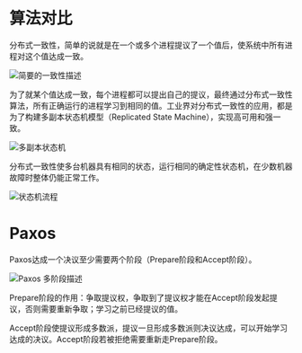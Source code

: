 # 算法对比

分布式一致性，简单的说就是在一个或多个进程提议了一个值后，使系统中所有进程对这个值达成一致。

![简要的一致性描述](https://s1.ax1x.com/2020/08/01/aGlZtK.jpg)

为了就某个值达成一致，每个进程都可以提出自己的提议，最终通过分布式一致性算法，所有正确运行的进程学习到相同的值。工业界对分布式一致性的应用，都是为了构建多副本状态机模型（Replicated State Machine），实现高可用和强一致。

![多副本状态机](https://s1.ax1x.com/2020/08/01/aGGTqH.png)

分布式一致性使多台机器具有相同的状态，运行相同的确定性状态机，在少数机器故障时整体仍能正常工作。

![状态机流程](https://s1.ax1x.com/2020/08/01/aGJtyD.png)

# Paxos

Paxos达成一个决议至少需要两个阶段（Prepare阶段和Accept阶段）。

![Paxos 多阶段描述](https://s1.ax1x.com/2020/08/02/atMCSU.jpg)

Prepare阶段的作用：争取提议权，争取到了提议权才能在Accept阶段发起提议，否则需要重新争取；学习之前已经提议的值。

Accept阶段使提议形成多数派，提议一旦形成多数派则决议达成，可以开始学习达成的决议。Accept阶段若被拒绝需要重新走Prepare阶段。

